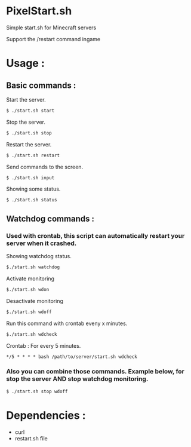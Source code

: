 # PixelStart.sh
Simple start.sh for Minecraft servers

Support the /restart command ingame
# Usage :
## Basic commands :

Start the server.
```bash
$ ./start.sh start
```
Stop the server.
```bash
$ ./start.sh stop
```
Restart the server.
```bash
$ ./start.sh restart
```
Send commands to the screen.
```bash
$ ./start.sh input
```
Showing some status.
```bash
$ ./start.sh status
```

## Watchdog commands :
### Used with crontab, this script can automatically restart your server when it crashed.

Showing watchdog status.
```bash
$./start.sh watchdog
```

Activate monitoring
```bash
$./start.sh wdon
```

Desactivate monitoring
```bash
$./start.sh wdoff
```

Run this command with crontab eveny x minutes.
```bash
$./start.sh wdcheck
```
Crontab : For every 5 minutes.
```
*/5 * * * * bash /path/to/server/start.sh wdcheck
```
### Also you can combine those commands. Example below, for stop the server AND stop watchdog monitoring.
```bash
$ ./start.sh stop wdoff
```
# Dependencies :
* curl
* restart.sh file
